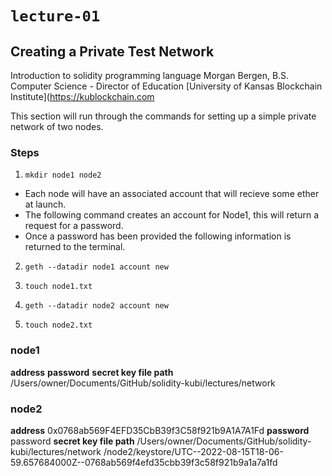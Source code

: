 # `lecture-01`

## Creating a Private Test Network

Introduction to solidity programming language
Morgan Bergen, B.S. Computer Science - Director of Education [University of Kansas Blockchain Institute](https://kublockchain.com

This section will run through the commands for setting up a simple private network of two nodes.

### Steps

1.  `mkdir node1 node2`

- Each node will have an associated account that will recieve some ether at launch.
- The following command creates an account for Node1, this will return a request for a password.
- Once a password has been provided the following information is returned to the terminal.

2.  `geth --datadir node1 account new`

3.  `touch node1.txt`

4.  `geth --datadir node2 account new`

5.  `touch node2.txt`

### node1

**address**
**password**
**secret key file path**
/Users/owner/Documents/GitHub/solidity-kubi/lectures/network

### node2

**address** 0x0768ab569F4EFD35CbB39f3C58f921b9A1A7A1Fd
**password** password
**secret key file path**
/Users/owner/Documents/GitHub/solidity-kubi/lectures/network
/node2/keystore/UTC--2022-08-15T18-06-59.657684000Z--0768ab569f4efd35cbb39f3c58f921b9a1a7a1fd
